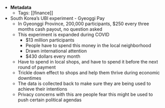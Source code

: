 - **Metadata**
    - Tags: [[finance]]
- South Korea’s UBI experiment - Gyeoggi Pay
    - In Gyeonggi Province, 200,000 participants, $250 every three months cash payout, no question asked
    - This experiment is expanded during COVID
        - $13 million participants
        - People have to spend this money in the local neighborhood
        - Drawn international attention
        - $430 dollars every month
    - Have to spend in local shops, and have to spend it before the next round of payment
    - Trickle down effect to shops and help them thrive during economic downtimes
    - The data is collected back to make sure they are being used to achieve their intentions
    - Privacy concerns with this are people fear this might be used to push certain political agendas

